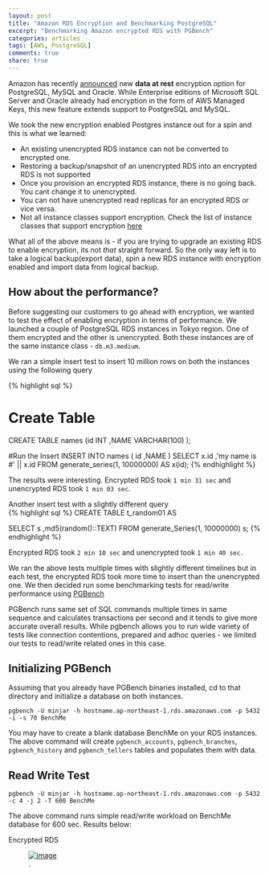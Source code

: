 ```yaml
---
layout: post
title: "Amazon RDS Encryption and Benchmarking PostgreSQL"
excerpt: "Benchmarking Amazon encrypted RDS with PGBench"
categories: articles
tags: [AWS, PostgreSQL]
comments: true
share: true
---
```



Amazon has recently [announced](https://aws.amazon.com/blogs/aws/new-encryption-options-for-amazon-rds/) new **data at rest** encryption option for PostgreSQL, MySQL and Oracle. While Enterprise editions of Microsoft SQL Server and Oracle already had encryption in the form of AWS Managed Keys, this new feature extends support to PostgreSQL and MySQL. 

We took the new encryption enabled Postgres instance out for a spin and this is what we learned:
* An existing unencrypted RDS instance can not be converted to encrypted one.
* Restoring a backup/snapshot of an unencrypted RDS into an encrypted RDS is not supported
* Once you provision an encrypted RDS instance, there is no going back. You cant change it to unencrypted.
* You can not have unencrypted read replicas for an encrypted RDS or vice versa.
* Not all instance classes support encryption. Check the list of instance classes that support encryption [here](http://docs.aws.amazon.com/AmazonRDS/latest/UserGuide/Overview.Encryption.html)

What all of the above means is - if you are trying to upgrade an existing RDS to enable encryption, its not *that* straight forward. So the only way left is to take a logical backup(export data), spin a new RDS instance with encryption enabled and import data from logical backup. 

## How about the performance? 
			
Before suggesting our customers to go ahead with encryption, we wanted to test the effect of enabling encryption in terms of performance. We launched a couple of PostgreSQL RDS instances in Tokyo region. One of them encrypted and the other is unencrypted. Both these instances are of the same instance class - `db.m3.medium`. 

We ran a simple insert test to insert 10 million rows on both the instances using the following query

{% highlight sql %}

# Create Table 
CREATE TABLE names (id INT	,NAME VARCHAR(100)	); 

#Run the Insert 
INSERT INTO names (
	id
	,NAME
	)
SELECT x.id
	,'my name is #' || x.id
FROM generate_series(1, 10000000) AS x(id);
{% endhighlight %}

The results were interesting. Encrypted RDS took `1 min 31 sec` and unencrypted RDS took `1 min 03 sec`. 

Another insert test with a slightly different query  
{% highlight sql %}
CREATE TABLE t_random01 AS

SELECT s
	,md5(random()::TEXT)
FROM generate_Series(1, 10000000) s;
{% endhighlight %}

Encrypted RDS took `2 min 10 sec` and unencrypted took  `1 min 40 sec.`

We ran the above tests multiple times with slightly different timelines but in each test, the encrypted RDS took more time to insert than the unencrypted one. We then decided run some benchmarking tests for read/write performance using [PGBench](http://www.postgresql.org/docs/devel/static/pgbench.html)

PGBench runs same set of SQL commands multiple times in same sequence and calculates transactions per second and it tends to give more accurate overall results. While pgbench allows you to run wide variety of tests like connection contentions, prepared and adhoc queries - we limited our tests to read/write related ones in this case.  

## Initializing PGBench

Assuming that you already have PGBench binaries installed, cd to that directory and initialize a database on both instances.

`pgbench -U minjar -h hostname.ap-northeast-1.rds.amazonaws.com -p 5432 -i -s 70 BenchMe`

You may have to create a blank database BenchMe on your RDS instances. The above command will create `pgbench_accounts`, `pgbench_branches`, `pgbench_history` and `pgbench_tellers` tables and populates them with data. 

## Read Write Test

`pgbench -U minjar -h hostname.ap-northeast-1.rds.amazonaws.com -p 5432 -c 4 -j 2 -T 600 BenchMe`

The above command runs simple read/write workload on BenchMe database for 600 sec. Results below:

Encrypted RDS

<figure>
	<a href="https://www.dropbox.com/s/ejvnesjf6xvto1a/1.png"><img src="https://www.dropbox.com/s/ejvnesjf6xvto1a/1.png" alt="image"></a>
	<figcaption><a href="https://www.dropbox.com/s/ejvnesjf6xvto1a/1.png" title="Encrypted RDS, simple read-write workload"></a>.</figcaption>
</figure>
